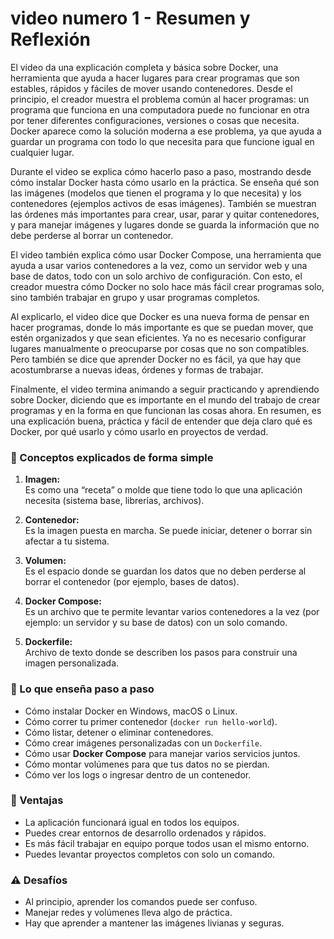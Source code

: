 # video numero 1 - Resumen y Reflexión

El video da una explicación completa y básica sobre Docker, una herramienta que ayuda a hacer lugares para crear programas que son estables, rápidos y fáciles de mover usando contenedores. Desde el principio, el creador muestra el problema común al hacer programas: un programa que funciona en una computadora puede no funcionar en otra por tener diferentes configuraciones, versiones o cosas que necesita.
Docker aparece como la solución moderna a ese problema, ya que ayuda a guardar un programa con todo lo que necesita para que funcione igual en cualquier lugar.

Durante el video se explica cómo hacerlo paso a paso, mostrando desde cómo instalar Docker hasta cómo usarlo en la práctica. Se enseña qué son las imágenes (modelos que tienen el programa y lo que necesita) y los contenedores (ejemplos activos de esas imágenes). También se muestran las órdenes más importantes para crear, usar, parar y quitar contenedores, y para manejar imágenes y lugares donde se guarda la información que no debe perderse al borrar un contenedor.

El video también explica cómo usar Docker Compose, una herramienta que ayuda a usar varios contenedores a la vez, como un servidor web y una base de datos, todo con un solo archivo de configuración. Con esto, el creador muestra cómo Docker no solo hace más fácil crear programas solo, sino también trabajar en grupo y usar programas completos.

Al explicarlo, el video dice que Docker es una nueva forma de pensar en hacer programas, donde lo más importante es que se puedan mover, que estén organizados y que sean eficientes. Ya no es necesario configurar lugares manualmente o preocuparse por cosas que no son compatibles.
Pero también se dice que aprender Docker no es fácil, ya que hay que acostumbrarse a nuevas ideas, órdenes y formas de trabajar.

Finalmente, el video termina animando a seguir practicando y aprendiendo sobre Docker, diciendo que es importante en el mundo del trabajo de crear programas y en la forma en que funcionan las cosas ahora. En resumen, es una explicación buena, práctica y fácil de entender que deja claro qué es Docker, por qué usarlo y cómo usarlo en proyectos de verdad.

### 🧩 Conceptos explicados de forma simple
1. **Imagen:**  
   Es como una “receta” o molde que tiene todo lo que una aplicación necesita (sistema base, librerías, archivos).  

2. **Contenedor:**  
   Es la imagen puesta en marcha. Se puede iniciar, detener o borrar sin afectar a tu sistema.  

3. **Volumen:**  
   Es el espacio donde se guardan los datos que no deben perderse al borrar el contenedor (por ejemplo, bases de datos).  

4. **Docker Compose:**  
   Es un archivo que te permite levantar varios contenedores a la vez (por ejemplo: un servidor y su base de datos) con un solo comando.

5. **Dockerfile:**  
   Archivo de texto donde se describen los pasos para construir una imagen personalizada.  

### 🧭 Lo que enseña paso a paso
- Cómo instalar Docker en Windows, macOS o Linux.  
- Cómo correr tu primer contenedor (`docker run hello-world`).  
- Cómo listar, detener o eliminar contenedores.  
- Cómo crear imágenes personalizadas con un `Dockerfile`.  
- Cómo usar **Docker Compose** para manejar varios servicios juntos.  
- Cómo montar volúmenes para que tus datos no se pierdan.  
- Cómo ver los logs o ingresar dentro de un contenedor.  

### 💬 Ventajas
- La aplicación funcionará igual en todos los equipos.  
- Puedes crear entornos de desarrollo ordenados y rápidos.  
- Es más fácil trabajar en equipo porque todos usan el mismo entorno.  
- Puedes levantar proyectos completos con solo un comando.

### ⚠️ Desafíos
- Al principio, aprender los comandos puede ser confuso.  
- Manejar redes y volúmenes lleva algo de práctica.  
- Hay que aprender a mantener las imágenes livianas y seguras.
